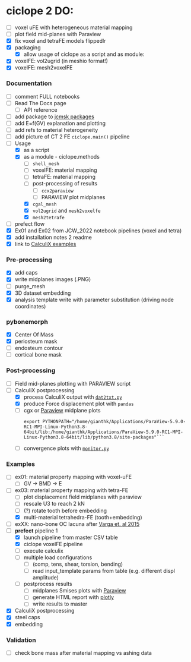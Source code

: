 # ciclope 2 DO:
- [ ] voxel uFE with heterogeneous material mapping
- [ ] plot field mid-planes with Paraview
- [X] fix voxel and tetraFE models flippedlr
- [X] packaging
  - [X] allow usage of ciclope as a script and as module:
- [X] voxelFE: vol2ugrid (in meshio format!)
- [X] voxelFE: mesh2voxelFE

### Documentation
- [ ] comment FULL notebooks
- [ ] Read The Docs page
  - [ ] API reference
- [ ] add package to [jcmsk packages](https://jcmsk.github.io/packages.html)
- [ ] add E=f(GV) explanation and plotting
- [ ] add refs to material heterogeneity
- [ ] add picture of CT 2 FE `ciclope.main()` pipeline
- [ ] Usage
  - [X] as a script
  - [X] as a module - ciclope.methods
    - [ ] `shell_mesh`
    - [ ] voxelFE: material mapping
    - [ ] tetraFE: material mapping
    - [ ] post-processing of results
      - [ ] `ccx2paraview`
      - [ ] PARAVIEW plot midplanes 
    - [X] `cgal_mesh`
    - [X] `vol2ugrid` and `mesh2voxelfe`
    - [X] `mesh2tetrafe`
- [ ] prefect flow 
- [X] Ex01 and Ex02 from JCW_2022 notebook pipelines (voxel and tetra)
- [X] add installation notes 2 readme
- [X] link to [CalculiX examples](https://github.com/calculix/examples/tree/master/materials)

### Pre-processing
- [x] add caps
- [X] write midplanes images (.PNG)
- [ ] purge_mesh
- [X] 3D dataset embedding
- [X] analysis template write with parameter substitution (driving node coordinates)

### pybonemorph
- [X] Center Of Mass
- [X] periosteum mask
- [ ] endosteum contour
- [ ] cortical bone mask

### Post-processing
- [ ] Field mid-planes plotting with PARAVIEW script
- [ ] CalculiX postprocessing
  - [X] process CalculiX output with [`dat2txt.py`](https://github.com/mkraska/CalculiX-Examples/tree/master/Scripts)
  - [X] produce Force displacement plot with `pandas`
  - [ ] cgx or [Paraview](https://www.paraview.org/Wiki/ParaView/Python/Screenshot) midplane plots
    ```shell
    export PYTHONPATH="/home/gianthk/Applications/ParaView-5.9.0-RC1-MPI-Linux-Python3.8-64bit/lib:/home/gianthk/Applications/ParaView-5.9.0-RC1-MPI-Linux-Python3.8-64bit/lib/python3.8/site-packages"```
  - [ ] convergence plots with [`monitor.py`](https://github.com/mkraska/CalculiX-Examples/tree/master/Scripts)

### Examples
- [ ] ex01: material property mapping with voxel-uFE
  - [ ] GV -> BMD -> E
- [ ] ex03: material property mapping with tetra-FE
  - [ ] plot displacement field midplanes with paraview
  - [ ] rescale U3 to reach 2 kN
  - [ ] (?) rotate tooth before embedding
  - [X] multi-material tetrahedra-FE (tooth+embedding)
- [ ] exXX: nano-bone OC lacuna after [Varga et. al 2015](https://link.springer.com/article/10.1007/s10237-014-0601-9)
- [ ] **prefect** pipeline 1
  - [X] launch pipeline from master CSV table
  - [X] ciclope voxelFE pipeline
  - [ ] execute calculix
  - [ ] multiple load configurations
    - [ ] (comp, tens, shear, torsion, bending)
    - [ ] read input_template params from table (e.g. different displ amplitude)
  - [ ] postprocess results
    - [ ] midplanes Smises plots with [Paraview](https://www.paraview.org/Wiki/ParaView/Python/Screenshot)
    - [ ] generate HTML report with [plotly](https://plotly.com/python/v3/html-reports/)
    - [ ] write results to master
- [X] CalculiX postprocessing
- [X] steel caps
- [X] embedding

### Validation
- [ ] check bone mass after material mapping vs ashing data
